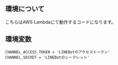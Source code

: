 ## 環境について
こちらはAWS Lambdaにて動作するコードになります。

## 環境変数

```
CHANNEL_ACCESS_TOKEN = 'LINEBotのアクセストークン'
CHANNEL_SECRET = 'LINEBotのシークレット'
```

